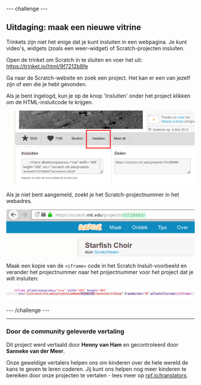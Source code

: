 --- challenge ---

## Uitdaging: maak een nieuwe vitrine

Trinkets zijn niet het enige dat je kunt insluiten in een webpagina. Je kunt video's, widgets (zoals een weer-widget) of Scratch-projecten insluiten.

Open de trinket om Scratch in te sluiten en voer het uit: <https://trinket.io/html/9f7212b8fe>

Ga naar de Scratch-website en zoek een project. Het kan er een van jezelf zijn of een die je hebt gevonden.

Als je bent ingelogd, kun je op de knop 'Insluiten' onder het project klikken om de HTML-insluitcode te krijgen.

![screenshot](images/scratch-embed.png)

Als je niet bent aangemeld, zoekt je het Scratch-projectnummer in het webadres.

![screenshot](images/scratch-project-number.png)

Maak een kopie van de `<iframe>` code in het Scratch Insluit-voorbeeld en verander het projectnummer naar het projectnummer voor het project dat je wilt insluiten:

![screenshot](images/scratch-iframe.png)

--- /challenge ---
***
### Door de community geleverde vertaling 

Dit project werd vertaald door **Henny van Ham** en gecontroleerd door **Sanneke van der Meer**. 

Onze geweldige vertalers helpen ons om kinderen over de hele wereld de kans te geven te leren coderen. Jij kunt ons helpen nog meer kinderen te bereiken door onze projecten te vertalen - lees meer op [rpf.io/translators](https://rpf.io/translators).
